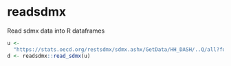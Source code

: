 #  readsdmx

Read sdmx data into R dataframes

```r
u <-
  "https://stats.oecd.org/restsdmx/sdmx.ashx/GetData/HH_DASH/..Q/all?format=compact_v2"
d <- readsdmx::read_sdmx(u)

```
